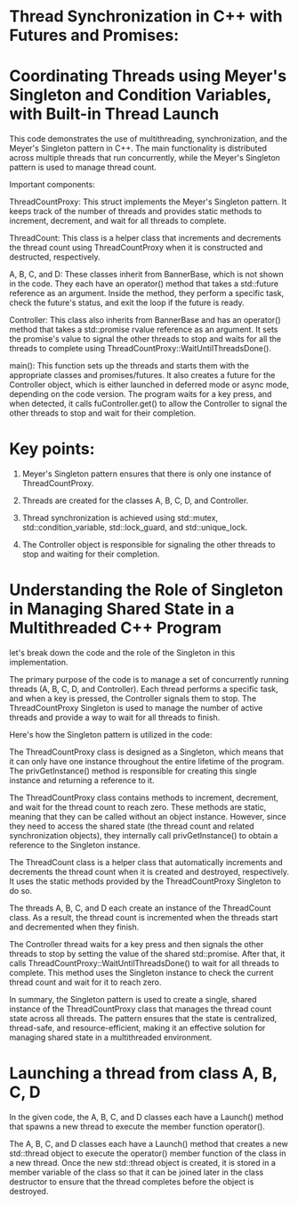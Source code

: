 # Thread Synchronization in C++ with Futures and Promises: 
# Coordinating Threads using Meyer's Singleton and Condition Variables, with Built-in Thread Launch


This code demonstrates the use of multithreading, synchronization, and the Meyer's Singleton pattern in C++. The main functionality is distributed across multiple threads that run concurrently, while the Meyer's Singleton pattern is used to manage thread count.

Important components:

ThreadCountProxy: This struct implements the Meyer's Singleton pattern. It keeps track of the number of threads and provides static methods to increment, decrement, and wait for all threads to complete.

ThreadCount: This class is a helper class that increments and decrements the thread count using ThreadCountProxy when it is constructed and destructed, respectively.

A, B, C, and D: These classes inherit from BannerBase, which is not shown in the code. They each have an operator() method that takes a std::future<void> reference as an argument. Inside the method, they perform a specific task, check the future's status, and exit the loop if the future is ready.

Controller: This class also inherits from BannerBase and has an operator() method that takes a std::promise<void> rvalue reference as an argument. It sets the promise's value to signal the other threads to stop and waits for all the threads to complete using ThreadCountProxy::WaitUntilThreadsDone().

main(): This function sets up the threads and starts them with the appropriate classes and promises/futures. It also creates a future for the Controller object, which is either launched in deferred mode or async mode, depending on the code version. The program waits for a key press, and when detected, it calls fuController.get() to allow the Controller to signal the other threads to stop and wait for their completion.

# Key points:

1) Meyer's Singleton pattern ensures that there is only one instance of ThreadCountProxy.

2) Threads are created for the classes A, B, C, D, and Controller.

3) Thread synchronization is achieved using std::mutex, std::condition_variable, std::lock_guard, and std::unique_lock.

4) The Controller object is responsible for signaling the other threads to stop and waiting for their completion.


# Understanding the Role of Singleton in Managing Shared State in a Multithreaded C++ Program

let's break down the code and the role of the Singleton in this implementation.

The primary purpose of the code is to manage a set of concurrently running threads (A, B, C, D, and Controller). Each thread performs a specific task, and when a key is pressed, the Controller signals them to stop. The ThreadCountProxy Singleton is used to manage the number of active threads and provide a way to wait for all threads to finish.

Here's how the Singleton pattern is utilized in the code:

The ThreadCountProxy class is designed as a Singleton, which means that it can only have one instance throughout the entire lifetime of the program. The privGetInstance() method is responsible for creating this single instance and returning a reference to it.

The ThreadCountProxy class contains methods to increment, decrement, and wait for the thread count to reach zero. These methods are static, meaning that they can be called without an object instance. However, since they need to access the shared state (the thread count and related synchronization objects), they internally call privGetInstance() to obtain a reference to the Singleton instance.


The ThreadCount class is a helper class that automatically increments and decrements the thread count when it is created and destroyed, respectively. It uses the static methods provided by the ThreadCountProxy Singleton to do so.


The threads A, B, C, and D each create an instance of the ThreadCount class. As a result, the thread count is incremented when the threads start and decremented when they finish.


The Controller thread waits for a key press and then signals the other threads to stop by setting the value of the shared std::promise<void>. After that, it calls ThreadCountProxy::WaitUntilThreadsDone() to wait for all threads to complete. This method uses the Singleton instance to check the current thread count and wait for it to reach zero.


In summary, the Singleton pattern is used to create a single, shared instance of the ThreadCountProxy class that manages the thread count state across all threads. The pattern ensures that the state is centralized, thread-safe, and resource-efficient, making it an effective solution for managing shared state in a multithreaded environment.
  
  # Launching a thread from class A, B, C, D
  In the given code, the A, B, C, and D classes each have a Launch() method that spawns a new thread to execute the member function operator(). 
  
 The A, B, C, and D classes each have a Launch() method that creates a new std::thread object to execute the operator() member function of the class in a new thread.
Once the new std::thread object is created, it is stored in a member variable of the class so that it can be joined later in the class destructor to ensure that the thread completes before the object is destroyed.
